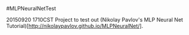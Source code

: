 #MLPNeuralNetTest

20150920 1710CST
Project to test out (Nikolay Pavlov's MLP Neural Net Tutorial)[http://nikolaypavlov.github.io/MLPNeuralNet/]. 